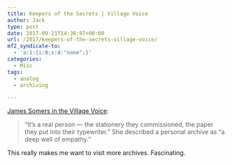 ```yaml
---
title: Keepers of the Secrets | Village Voice
author: Jack
type: post
date: 2017-09-21T14:38:07+00:00
url: /2017/keepers-of-the-secrets-village-voice/
mf2_syndicate-to:
  - 'a:1:{i:0;s:4:"none";}'
categories:
  - Misc
tags:
  - analog
  - archiving

---
```

[James Somers in the Village Voice][1]:

> “It’s a real person — the stationery they commissioned, the paper they put into their typewriter.” She described a personal archive as “a deep well of empathy.”

This really makes me want to visit more archives. Fascinating.

 [1]: https://www.villagevoice.com/2017/09/20/keepers-of-the-secrets/